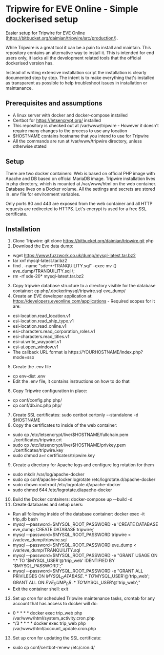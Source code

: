 # Tripwire for EVE Online - Simple dockerised setup

Easier setup for Tripwire for EVE Online (https://bitbucket.org/daimian/tripwire/src/production/).

While Tripwire is a great tool it can be a pain to install and maintain. This repository contains an alternative
way to install it. This is intended for end users only, it lacks all the development related tools that the official
dockerised version has.

Instead of writing extensive installation script the installation is clearly documented step by step. The intent
is to make everything that's installed as transparent as possible to help troubleshoot issues in installation or
maintanance.

## Prerequisites and assumptions
* A linux server with docker and docker-compose installed
* Certbot for https://letsencrypt.org/ installed
* This repository is checked out at /var/www/tripwire - However it doesn't require many changes to the process to use any location
* $HOSTNAME contains hostname that you intend to use for Tripwire
* All the commands are run at /var/www/tripwire directory, unless otherwise stated

## Setup
There are two docker containers: Web is based on official PHP image with Apache and DB based on official MariaDB image.
Tripwire installation lives in php directory, which is mounted at /var/www/html on the web container. Database
lives on a Docker volume. All the settings and secrets are stored in .env file for environment variables.

Only ports 80 and 443 are exposed from the web container and all HTTP requests are redirected to HTTPS. Let's encrypt
is used for a free SSL certificate.

## Installation
1. Clone Tripwire: git clone https://bitbucket.org/daimian/tripwire.git php
2. Download the Eve data dump:
  - wget https://www.fuzzwork.co.uk/dump/mysql-latest.tar.bz2
  - tar xvf mysql-latest.tar.bz2
  - find . -name "sde-*-TRANQUILITY.sql" -exec mv {} eve_dump/TRANQUILITY.sql \\;
  - rm -rf sde-20* mysql-latest.tar.bz2
3. Copy tripwire database structure to a directory visible for the database container: cp php/.docker/mysql/tripwire.sql eve_dump/
4. Create an EVE developer application at: https://developers.eveonline.com/applications - Required scopes for it are:
  - esi-location.read_location.v1
  - esi-location.read_ship_type.v1
  - esi-location.read_online.v1
  - esi-characters.read_corporation_roles.v1
  - esi-characters.read_titles.v1
  - esi-ui.write_waypoint.v1
  - esi-ui.open_window.v1
  - The callback URL format is https://YOURHOSTNAME/index.php?mode=sso
5. Create the .env file
  - cp env-dist .env
  - Edit the .env file, it contains instructions on how to do that
6. Copy Tripwire configuration in place:
  - cp conf/config.php php/
  - cp conf/db.inc.php php/
7. Create SSL certificates: sudo certbot certonly --standalone -d $HOSTNAME
8. Copy the certificates to inside of the web container:
  - sudo cp /etc/letsencrypt/live/$HOSTNAME/fullchain.pem ./certificates/tripwire.crt
  - sudo cp /etc/letsencrypt/live/$HOSTNAME/privkey.pem ./certificates/tripwire.key
  - sudo chmod a+r certificates/tripwire.key
9. Create a directory for Apache logs and configure log rotation for them
  - sudo mkdir /var/log/apache-docker
  - sudo cp conf/apache-docker.logrotate /etc/logrotate.d/apache-docker
  - sudo chown root:root /etc/logrotate.d/apache-docker
  - sudo chmod 644 /etc/logrotate.d/apache-docker
10. Build the Docker containers: docker-compose up --build -d
11. Create databases and setup users:
  - Run all following inside of the database container: docker exec -it trip_db bash
  - mysql --password=$MYSQL_ROOT_PASSWORD -e 'CREATE DATABASE eve_dump; CREATE DATABASE tripwire;'
  - mysql --password=$MYSQL_ROOT_PASSWORD tripwire < /var/eve_dump/tripwire.sql
  - mysql --password=$MYSQL_ROOT_PASSWORD eve_dump < /var/eve_dump/TRANQUILITY.sql
  - mysql --password=$MYSQL_ROOT_PASSWORD -e "GRANT USAGE ON *.* TO '$MYSQL_USER'@'trip_web' IDENTIFIED BY '$MYSQL_PASSWORD';"
  - mysql --password=$MYSQL_ROOT_PASSWORD -e "GRANT ALL PRIVILEGES ON $MYSQL_DATABASE.* TO '$MYSQL_USER'@'trip_web'; GRANT ALL ON $EVE_DUMP_DB.* TO '$MYSQL_USER'@'trip_web';"
  - Exit the container shell: exit
12. Set up cron for scheduled Tripwire maintenance tasks, crontab for any account that has access to docker will do:
  - 0 * * * * docker exec trip_web php /var/www/html/system_activity.cron.php
  - */3 * * * * docker exec trip_web php /var/www/html/account_update.cron.php
13. Set up cron for updating the SSL certificate:
  - sudo cp conf/certbot-renew /etc/cron.d/
